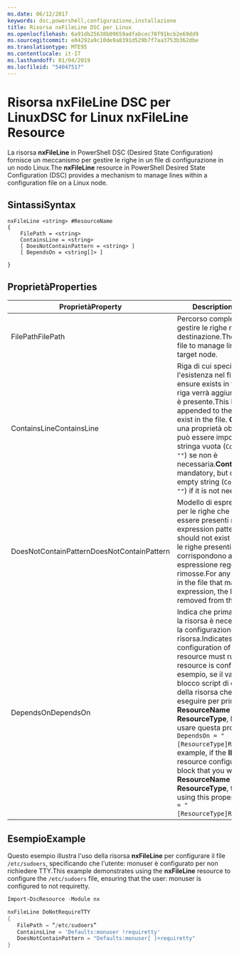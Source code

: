 ```yaml
---
ms.date: 06/12/2017
keywords: dsc,powershell,configurazione,installazione
title: Risorsa nxFileLine DSC per Linux
ms.openlocfilehash: 6a91db25638b09659adfabcec78f91bcb2e69dd9
ms.sourcegitcommit: e04292a9c10de9a8391d529b7f7aa3753b362dbe
ms.translationtype: MTE95
ms.contentlocale: it-IT
ms.lasthandoff: 01/04/2019
ms.locfileid: "54047517"
---
```

# <a name="dsc-for-linux-nxfileline-resource"></a><span data-ttu-id="9771f-103">Risorsa nxFileLine DSC per Linux</span><span class="sxs-lookup"><span data-stu-id="9771f-103">DSC for Linux nxFileLine Resource</span></span>

<span data-ttu-id="9771f-104">La risorsa **nxFileLine** in PowerShell DSC (Desired State Configuration) fornisce un meccanismo per gestire le righe in un file di configurazione in un nodo Linux.</span><span class="sxs-lookup"><span data-stu-id="9771f-104">The **nxFileLine** resource in PowerShell Desired State Configuration (DSC) provides a mechanism to manage lines within a configuration file on a Linux node.</span></span>

## <a name="syntax"></a><span data-ttu-id="9771f-105">Sintassi</span><span class="sxs-lookup"><span data-stu-id="9771f-105">Syntax</span></span>

```
nxFileLine <string> #ResourceName
{
    FilePath = <string>
    ContainsLine = <string>
    [ DoesNotContainPattern = <string> ]
    [ DependsOn = <string[]> ]

}
```

## <a name="properties"></a><span data-ttu-id="9771f-106">Proprietà</span><span class="sxs-lookup"><span data-stu-id="9771f-106">Properties</span></span>

|  <span data-ttu-id="9771f-107">Proprietà</span><span class="sxs-lookup"><span data-stu-id="9771f-107">Property</span></span> |  <span data-ttu-id="9771f-108">Description</span><span class="sxs-lookup"><span data-stu-id="9771f-108">Description</span></span> |
|---|---|
| <span data-ttu-id="9771f-109">FilePath</span><span class="sxs-lookup"><span data-stu-id="9771f-109">FilePath</span></span>| <span data-ttu-id="9771f-110">Percorso completo del file in cui gestire le righe nel nodo di destinazione.</span><span class="sxs-lookup"><span data-stu-id="9771f-110">The full path to the file to manage lines in on the target node.</span></span>|
| <span data-ttu-id="9771f-111">ContainsLine</span><span class="sxs-lookup"><span data-stu-id="9771f-111">ContainsLine</span></span>| <span data-ttu-id="9771f-112">Riga di cui specificare l'esistenza nel file.</span><span class="sxs-lookup"><span data-stu-id="9771f-112">A line to ensure exists in the file.</span></span> <span data-ttu-id="9771f-113">Questa riga verrà aggiunta al file, se non è presente.</span><span class="sxs-lookup"><span data-stu-id="9771f-113">This line will be appended to the file if it does not exist in the file.</span></span> <span data-ttu-id="9771f-114">**ContainsLine** è una proprietà obbligatoria, ma può essere impostata su una stringa vuota (`ContainsLine = ""`) se non è necessaria.</span><span class="sxs-lookup"><span data-stu-id="9771f-114">**ContainsLine** is mandatory, but can be set to an empty string (`ContainsLine = ""`) if it is not needed.</span></span>|
| <span data-ttu-id="9771f-115">DoesNotContainPattern</span><span class="sxs-lookup"><span data-stu-id="9771f-115">DoesNotContainPattern</span></span>| <span data-ttu-id="9771f-116">Modello di espressione regolare per le righe che non devono essere presenti nel file.</span><span class="sxs-lookup"><span data-stu-id="9771f-116">A regular expression pattern for lines that should not exist in the file.</span></span> <span data-ttu-id="9771f-117">Tutte le righe presenti nel file che corrispondono a questa espressione regolare verranno rimosse.</span><span class="sxs-lookup"><span data-stu-id="9771f-117">For any lines that exist in the file that match this regular expression, the line will be removed from the file.</span></span>|
| <span data-ttu-id="9771f-118">DependsOn</span><span class="sxs-lookup"><span data-stu-id="9771f-118">DependsOn</span></span> | <span data-ttu-id="9771f-119">Indica che prima di configurare la risorsa è necessario eseguire la configurazione di un'altra risorsa.</span><span class="sxs-lookup"><span data-stu-id="9771f-119">Indicates that the configuration of another resource must run before this resource is configured.</span></span> <span data-ttu-id="9771f-120">Ad esempio, se il valore di **ID** del blocco script di configurazione della risorsa che si vuole eseguire per primo è **ResourceName** e il tipo è **ResourceType**, la sintassi per usare questa proprietà è `DependsOn = "[ResourceType]ResourceName"`.</span><span class="sxs-lookup"><span data-stu-id="9771f-120">For example, if the **ID** of the resource configuration script block that you want to run first is **ResourceName** and its type is **ResourceType**, the syntax for using this property is `DependsOn = "[ResourceType]ResourceName"`.</span></span>|

## <a name="example"></a><span data-ttu-id="9771f-121">Esempio</span><span class="sxs-lookup"><span data-stu-id="9771f-121">Example</span></span>

<span data-ttu-id="9771f-122">Questo esempio illustra l'uso della risorsa **nxFileLine** per configurare il file `/etc/sudoers`, specificando che l'utente: monuser è configurato per non richiedere TTY.</span><span class="sxs-lookup"><span data-stu-id="9771f-122">This example demonstrates using the **nxFileLine** resource to configure the `/etc/sudoers` file, ensuring that the user: monuser is configured to not requiretty.</span></span>

```powershell
Import-DscResource -Module nx

nxFileLine DoNotRequireTTY
{
   FilePath = “/etc/sudoers”
   ContainsLine = 'Defaults:monuser !requiretty'
   DoesNotContainPattern = "Defaults:monuser[ ]+requiretty"
}
```